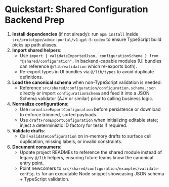 # Quickstart: Shared Configuration Backend Prep

1. **Install dependencies** (if not already): run `npm install` inside `src/prototype/admin-portal/v1-gpt-5-codex` to ensure TypeScript build picks up path aliases.
2. **Import shared helpers**:
   - Use `import { validateImportedJson, configurationSchema } from "@shared/configuration";` in backend-capable modules (UI bundles can reference `@/lib/validation` which re-exports both).
   - Re-export types in UI bundles via `@/lib/types` to avoid duplicate definitions.
3. **Load the canonical schema** when non-TypeScript validation is needed:
   - Reference `src/shared/configuration/configuration.schema.json` directly or import `configurationSchema` and feed it into a JSON Schema validator (AJV or similar) prior to calling business logic.
4. **Normalize configurations**:
   - Use `normalizeExportConfiguration` before persistence or download to enforce trimmed, sorted payloads.
   - Use `draftFromExportConfiguration` when initializing editable state; inject a deterministic ID factory for tests if required.
5. **Validate drafts**:
   - Call `validateConfiguration` on in-memory drafts to surface cell duplication, missing labels, or invalid constraints.
6. **Document consumers**:
   - Update project READMEs to reference the shared module instead of legacy `@/lib` helpers, ensuring future teams know the canonical entry point.
   - Point newcomers to `src/shared/configuration/examples/validate-config.ts` for an executable Node snippet showcasing JSON schema + TypeScript validation.
